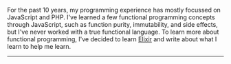 For the past 10 years, my programming experience has mostly focussed on
JavaScript and PHP. I've learned a few functional programming concepts
through JavaScript, such as function purity, immutability, and side effects,
but I've never worked with a true functional language. To learn more about functional programming, I've decided to learn
[Elixir](https://elixir-lang.org/) and write about what I learn to help me learn.

<hr>
